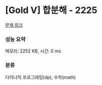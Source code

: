# [Gold V] 합분해 - 2225 

[문제 링크](https://www.acmicpc.net/problem/2225) 

### 성능 요약

메모리: 2252 KB, 시간: 0 ms

### 분류

다이나믹 프로그래밍(dp), 수학(math)

